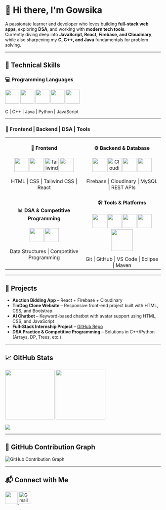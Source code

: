 # 👋 Hi there, I'm Gowsika  

A passionate learner and developer who loves building **full-stack web apps**, exploring **DSA**, and working with **modern tech tools**.  
Currently diving deep into **JavaScript, React, Firebase, and Cloudinary**, while also sharpening my **C, C++, and Java** fundamentals for problem solving.  

---

## 🔧 Technical Skills  

### 💻 Programming Languages  
<p>
  <img src="https://cdn.jsdelivr.net/gh/devicons/devicon/icons/c/c-original.svg" width="45" />
  <img src="https://cdn.jsdelivr.net/gh/devicons/devicon/icons/cplusplus/cplusplus-original.svg" width="45" />
  <img src="https://cdn.jsdelivr.net/gh/devicons/devicon/icons/java/java-original.svg" width="45" />
  <img src="https://cdn.jsdelivr.net/gh/devicons/devicon/icons/python/python-original.svg" width="45" />
  <img src="https://cdn.jsdelivr.net/gh/devicons/devicon/icons/javascript/javascript-original.svg" width="45" />
</p>
C | C++ | Java | Python | JavaScript  

---

### 🧩 Frontend | Backend | DSA | Tools  

<table>
<tr>
<td align="center" width="50%">
  
#### 🎨 Frontend  
<p>
  <img src="https://cdn.jsdelivr.net/gh/devicons/devicon/icons/html5/html5-original.svg" width="45"/>
  <img src="https://cdn.jsdelivr.net/gh/devicons/devicon/icons/css3/css3-original.svg" width="45"/>
  <img src="https://cdn.jsdelivr.net/gh/devicons/devicon/icons/tailwindcss/tailwindcss-plain.svg" width="45" alt="Tailwind CSS Logo"/>
  <img src="https://cdn.jsdelivr.net/gh/devicons/devicon/icons/react/react-original.svg" width="45"/>
</p>  
HTML | CSS | Tailwind CSS | React  

</td>
<td align="center" width="50%">

#### ⚙️ Backend & Database  
<p>
  <img src="https://cdn.jsdelivr.net/gh/devicons/devicon/icons/firebase/firebase-plain.svg" width="45"/>
  <img src="https://res.cloudinary.com/demo/image/upload/v1312461204/sample.jpg" width="45" alt="Cloudinary"/>
  <img src="https://cdn.jsdelivr.net/gh/devicons/devicon/icons/mysql/mysql-original.svg" width="45"/>
  <img src="https://www.vectorlogo.zone/logos/getpostman/getpostman-icon.svg" width="45"/>
</p>  
Firebase | Cloudinary | MySQL | REST APIs  

</td>
</tr>

<tr>
<td align="center" width="50%">

#### 📊 DSA & Competitive Programming  
<p>
  <img src="https://upload.wikimedia.org/wikipedia/commons/1/19/LeetCode_logo_black.png" width="45"/>
  <img src="https://sta.codeforces.com/s/42836/images/codeforces-logo-with-telegram.png" width="45"/>
</p>  
Data Structures | Competitive Programming  

</td>
<td align="center" width="50%">

#### 🛠️ Tools & Platforms  
<p>
  <img src="https://cdn.jsdelivr.net/gh/devicons/devicon/icons/git/git-original.svg" width="45"/>
  <img src="https://cdn.jsdelivr.net/gh/devicons/devicon/icons/github/github-original.svg" width="45"/>
  <img src="https://cdn.jsdelivr.net/gh/devicons/devicon/icons/vscode/vscode-original.svg" width="45"/>
  <img src="https://cdn.jsdelivr.net/gh/devicons/devicon/icons/eclipse/eclipse-original.svg" width="45"/>
  <img src="https://maven.apache.org/images/maven-logo-black-on-white.png" width="70"/>
</p>  
Git | GitHub | VS Code | Eclipse | Maven  

</td>
</tr>
</table>

---

## 📌 Projects  

- **Auction Bidding App** – React + Firebase + Cloudinary  
- **TinDog Clone Website** – Responsive front-end project built with HTML, CSS, and Bootstrap  
- **AI Chatbot** – Keyword-based chatbot with avatar support using HTML, CSS, and JavaScript  
- **Full-Stack Internship Project** – [GitHub Repo](https://github.com/Gowsikakho/full-stack-internship)  
- **DSA Practice & Competitive Programming** – Solutions in C++/Python (Arrays, DP, Trees, etc.)  

---

## 📈 GitHub Stats  

<p>
  <img src="https://github-readme-stats.vercel.app/api?username=Gowsikakho&show_icons=true&theme=radical" height="160"/>
  <img src="https://github-readme-streak-stats.herokuapp.com/?user=Gowsikakho&theme=radical" height="160"/>
</p>

<img src="https://github-readme-stats.vercel.app/api/top-langs/?username=Gowsikakho&layout=compact&theme=radical"/>

---

## 🌱 GitHub Contribution Graph  

![GitHub Contribution Graph](https://github-readme-activity-graph.vercel.app/graph?username=Gowsikakho&bg_color=0d1117&color=ffffff&line=00bfff&point=ffffff&area=true&hide_border=true)

---

## 📬 Connect with Me  

<p>
  <a href="https://www.linkedin.com/in/gowsikasa42110" target="_blank">
    <img src="https://cdn.jsdelivr.net/gh/devicons/devicon/icons/linkedin/linkedin-original.svg" width="40"/>
  </a>
  <a href="mailto:kit27.csbs19@gmail.com" target="_blank">
    <img src="https://upload.wikimedia.org/wikipedia/commons/4/4e/Gmail_Icon.svg" width="40" alt="Gmail Icon"/>
  </a>
</p>
